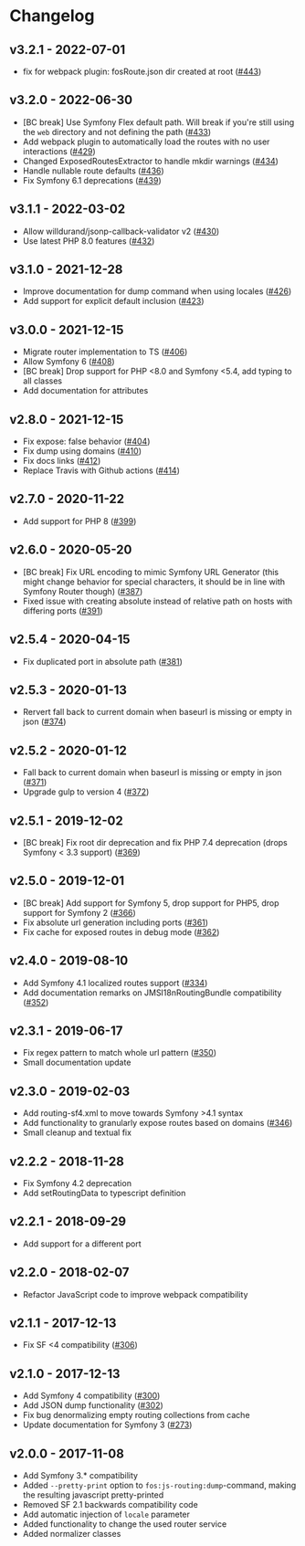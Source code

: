 # Changelog

## v3.2.1 - 2022-07-01
- fix for webpack plugin: fosRoute.json dir created at root ([#443](https://github.com/FriendsOfSymfony/FOSJsRoutingBundle/pull/443))

## v3.2.0 - 2022-06-30
- [BC break] Use Symfony Flex default path. Will break if you're still using the `web` directory and not defining the path ([#433](https://github.com/FriendsOfSymfony/FOSJsRoutingBundle/pull/433))
- Add webpack plugin to automatically load the routes with no user interactions ([#429](https://github.com/FriendsOfSymfony/FOSJsRoutingBundle/pull/429))
- Changed ExposedRoutesExtractor to handle mkdir warnings ([#434](https://github.com/FriendsOfSymfony/FOSJsRoutingBundle/pull/434))
- Handle nullable route defaults ([#436](https://github.com/FriendsOfSymfony/FOSJsRoutingBundle/pull/436))
- Fix Symfony 6.1 deprecations ([#439](https://github.com/FriendsOfSymfony/FOSJsRoutingBundle/pull/439))

## v3.1.1 - 2022-03-02
- Allow willdurand/jsonp-callback-validator v2 ([#430](https://github.com/FriendsOfSymfony/FOSJsRoutingBundle/issues/430))
- Use latest PHP 8.0 features ([#432](https://github.com/FriendsOfSymfony/FOSJsRoutingBundle/issues/432))

## v3.1.0 - 2021-12-28
- Improve documentation for dump command when using locales ([#426](https://github.com/FriendsOfSymfony/FOSJsRoutingBundle/pull/426))
- Add support for explicit default inclusion ([#423](https://github.com/FriendsOfSymfony/FOSJsRoutingBundle/issues/423))

## v3.0.0 - 2021-12-15
- Migrate router implementation to TS ([#406](https://github.com/FriendsOfSymfony/FOSJsRoutingBundle/pull/406))
- Allow Symfony 6 ([#408](https://github.com/FriendsOfSymfony/FOSJsRoutingBundle/pull/408))
- [BC break] Drop support for PHP <8.0 and Symfony <5.4, add typing to all classes
- Add documentation for attributes

## v2.8.0 - 2021-12-15
- Fix expose: false behavior ([#404](https://github.com/FriendsOfSymfony/FOSJsRoutingBundle/pull/404))
- Fix dump using domains ([#410](https://github.com/FriendsOfSymfony/FOSJsRoutingBundle/pull/410))
- Fix docs links ([#412](https://github.com/FriendsOfSymfony/FOSJsRoutingBundle/pull/412))
- Replace Travis with Github actions ([#414](https://github.com/FriendsOfSymfony/FOSJsRoutingBundle/pull/414))

## v2.7.0 - 2020-11-22
- Add support for PHP 8 ([#399](https://github.com/FriendsOfSymfony/FOSJsRoutingBundle/pull/399))

## v2.6.0 - 2020-05-20
- [BC break] Fix URL encoding to mimic Symfony URL Generator (this might change behavior for special characters, it should be in line with Symfony Router though) ([#387](https://github.com/FriendsOfSymfony/FOSJsRoutingBundle/pull/387))
- Fixed issue with creating absolute instead of relative path on hosts with differing ports ([#391](https://github.com/FriendsOfSymfony/FOSJsRoutingBundle/pull/391))

## v2.5.4 - 2020-04-15
- Fix duplicated port in absolute path ([#381](https://github.com/FriendsOfSymfony/FOSJsRoutingBundle/pull/381))

## v2.5.3 - 2020-01-13
- Rervert fall back to current domain when baseurl is missing or empty in json ([#374](https://github.com/FriendsOfSymfony/FOSJsRoutingBundle/pull/374))

## v2.5.2 - 2020-01-12
- Fall back to current domain when baseurl is missing or empty in json ([#371](https://github.com/FriendsOfSymfony/FOSJsRoutingBundle/pull/371))
- Upgrade gulp to version 4 ([#372](https://github.com/FriendsOfSymfony/FOSJsRoutingBundle/pull/372))

## v2.5.1 - 2019-12-02
- [BC break] Fix root dir deprecation and fix PHP 7.4 deprecation (drops Symfony < 3.3 support) ([#369](https://github.com/FriendsOfSymfony/FOSJsRoutingBundle/pull/369))

## v2.5.0 - 2019-12-01
- [BC break] Add support for Symfony 5, drop support for PHP5, drop support for Symfony 2 ([#366](https://github.com/FriendsOfSymfony/FOSJsRoutingBundle/pull/366))
- Fix absolute url generation including ports ([#361](https://github.com/FriendsOfSymfony/FOSJsRoutingBundle/pull/361))
- Fix cache for exposed routes in debug mode ([#362](https://github.com/FriendsOfSymfony/FOSJsRoutingBundle/pull/362))

## v2.4.0 - 2019-08-10
- Add Symfony 4.1 localized routes support ([#334](https://github.com/FriendsOfSymfony/FOSJsRoutingBundle/pull/334))
- Add documentation remarks on JMSI18nRoutingBundle compatibility ([#352](https://github.com/FriendsOfSymfony/FOSJsRoutingBundle/pull/352))

## v2.3.1 - 2019-06-17
- Fix regex pattern to match whole url pattern ([#350](https://github.com/FriendsOfSymfony/FOSJsRoutingBundle/pull/350))
- Small documentation update

## v2.3.0 - 2019-02-03
- Add routing-sf4.xml to move towards Symfony >4.1 syntax
- Add functionality to granularly expose routes based on domains ([#346](https://github.com/FriendsOfSymfony/FOSJsRoutingBundle/issues/346))
- Small cleanup and textual fix

## v2.2.2 - 2018-11-28
- Fix Symfony 4.2 deprecation
- Add setRoutingData to typescript definition

## v2.2.1 - 2018-09-29
- Add support for a different port

## v2.2.0 - 2018-02-07
- Refactor JavaScript code to improve webpack compatibility

## v2.1.1 - 2017-12-13
- Fix SF <4 compatibility ([#306](https://github.com/FriendsOfSymfony/FOSJsRoutingBundle/issues/306))

## v2.1.0 - 2017-12-13
- Add Symfony 4 compatibility ([#300](https://github.com/FriendsOfSymfony/FOSJsRoutingBundle/pull/300))
- Add JSON dump functionality ([#302](https://github.com/FriendsOfSymfony/FOSJsRoutingBundle/pull/302))
- Fix bug denormalizing empty routing collections from cache
- Update documentation for Symfony 3 ([#273](https://github.com/FriendsOfSymfony/FOSJsRoutingBundle/pull/273))

## v2.0.0 - 2017-11-08
- Add Symfony 3.* compatibility
- Added `--pretty-print` option to `fos:js-routing:dump`-command, making the resulting javascript pretty-printed
- Removed SF 2.1 backwards compatibility code
- Add automatic injection of `locale` parameter
- Added functionality to change the used router service
- Added normalizer classes
